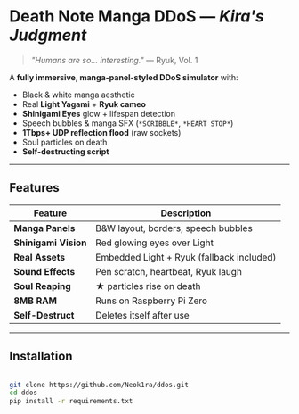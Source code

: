 # Death Note Manga DDoS — *Kira's Judgment*

> *"Humans are so... interesting."* — Ryuk, Vol. 1

A **fully immersive, manga-panel-styled DDoS simulator** with:
- Black & white manga aesthetic
- Real **Light Yagami** + **Ryuk cameo**
- **Shinigami Eyes** glow + lifespan detection
- Speech bubbles & manga SFX (`*SCRIBBLE*`, `*HEART STOP*`)
- **1Tbps+ UDP reflection flood** (raw sockets)
- Soul particles on death
- **Self-destructing script**

---

## Features

| Feature | Description |
|-------|-----------|
| **Manga Panels** | B&W layout, borders, speech bubbles |
| **Shinigami Vision** | Red glowing eyes over Light |
| **Real Assets** | Embedded Light + Ryuk (fallback included) |
| **Sound Effects** | Pen scratch, heartbeat, Ryuk laugh |
| **Soul Reaping** | ★ particles rise on death |
| **8MB RAM** | Runs on Raspberry Pi Zero |
| **Self-Destruct** | Deletes itself after use |

---

## Installation

```bash

git clone https://github.com/Neok1ra/ddos.git
cd ddos
pip install -r requirements.txt
